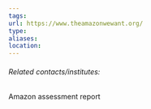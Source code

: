```yaml
---
tags: 
url: https://www.theamazonwewant.org/
type: 
aliases: 
location:
---
```




###### Related contacts/institutes:



Amazon assessment report